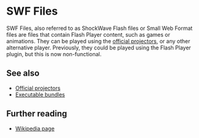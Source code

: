 # SWF Files

SWF Files, also referred to as ShockWave Flash files or Small Web Format files are files that contain Flash Player content, such as games or animations. They can be played using the [official projectors](../players/projector.md), or any other alternative player. Previously, they could be played using the Flash Player plugin, but this is now non-functional.

## See also

- [Official projectors](../players/projector.md)
- [Executable bundles](bundle.md)

## Further reading

- [Wikipedia page](https://wikipedia.org/wiki/SWF)